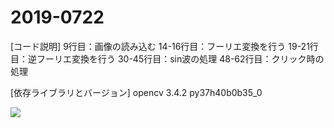 # 2019-0722
[コード説明]
9行目：画像の読み込む
14-16行目：フーリエ変換を行う
19-21行目：逆フーリエ変換を行う
30-45行目：sin波の処理
48-62行目：クリック時の処理

[依存ライブラリとバージョン]
opencv                    3.4.2            py37h40b0b35_0

![ ](20190804.gif)
